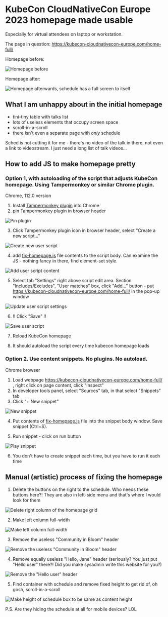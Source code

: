 # KubeCon CloudNativeCon Europe 2023 homepage made usable

Especially for virtual attendees on laptop or workstation.

The page in question: https://kubecon-cloudnativecon-europe.com/home-full/ 



Homepage before:

![Homepage before](imgs/homepage-before.png)



Homepage after:

![Homepage afterwards, schedule has a full screen to itself](imgs/homepage-after.png)





## What I am unhappy about in the initial homepage 

- tini-tiny table with talks list
- lots of useless elements that occupy screen space
- scroll-in-a-scroll
- there isn't even a separate page with *only* schedule

Sched is not cutting it for me - there's no video of the talk in there, not even a link to videostream.
I just need a long list of talk videos...





## How to add JS to make homepage pretty

### Option 1, with autoloading of the script that adjusts KubeCon homepage. Using Tampermonkey or similar Chrome plugin.

Chrome, 112.0 version

1. Install [Tampermonkey plugin](https://chrome.google.com/webstore/detail/tampermonkey/dhdgffkkebhmkfjojejmpbldmpobfkfo) into Chrome
2. pin Tampermonkey plugin in browser header

![Pin plugin](imgs/pin-plugin.png)

3. Click Tampermonkey plugin icon in browser header, select "Create a new script..."

![Create new user script](imgs/create-new-script.png)

4. add [fix-homepage.js](fix-homepage.js) file contents to the script body. Can examine the JS - nothing fancy in there, find element-set style.

![Add user script content](imgs/add-user-script.png)

5. Select tab "Settings" right above script edit area. Section "Includes/Excludes", "User matches" box, click "Add..." button - put https://kubecon-cloudnativecon-europe.com/home-full/ in the pop-up window

![Update user script settings](imgs/add-user-script-settings.png)

6. !! Click "Save" !!

![Save user script](imgs/tamper-monkey-save.png)

7. Reload KubeCon homepage

8. It should autoload the script every time kubecon homepage loads




### Option 2. Use content snippets. No plugins. No autoload.

Chrome browser

1. Load webpage https://kubecon-cloudnativecon-europe.com/home-full/ , right click on page content, click "Inspect"
2. In developer tools panel, select "Sources" tab, in that select "Snippets" tab
3. Click "+ New snippet"

![New snippet](imgs/new-snippet.png)

4. Put contents of [fix-homepage.js](fix-homepage.js) file into the snippet body window. Save snippet (Ctrl+S).

5. Run snippet - click on run button

![Play snippet](imgs/play-snippet.png)

6. You don't have to create snippet each time, but you have to run it each time






## Manual (artistic) process of fixing the homepage

1. Delete the buttons on the right to the schedule. Who needs these buttons here?! They are also in left-side menu and that's where I would look for them

![Delete right column of the homepage grid](imgs/img1.png)


2. Make left column full-width

![Make left column full-width](imgs/img2.png)

3. Remove the useless "Community in Bloom" header

![Remove the useless "Community in Bloom" header](imgs/img3.png)

4. Remove equally useless "Hello, Jane" header (seriously? You just put "Hello user" there?! Did you make sysadmin write this website for you?)

![Remove the "Hello user" header](imgs/img4.png)

5. Find container with schedule and remove fixed height to get rid of, oh gosh, scroll-in-a-scroll

![Make height of schedule box to be same as content height](imgs/img5.png)


P.S. Are they hiding the schedule at all for mobile devices? LOL
